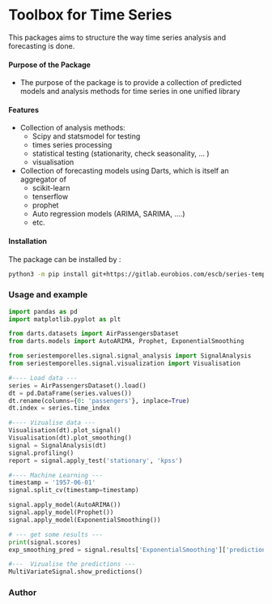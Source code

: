 # Toolbox for Time Series

This packages aims to structure the way time series analysis and forecasting is done. 

#### Purpose of the Package 
+ The purpose of the package is to
provide a collection of predicted models 
and analysis methods for time series in one unified library

#### Features 
+ Collection of analysis methods:
  - Scipy and statsmodel for testing 
  - times series processing
  - statistical testing (stationarity, check seasonality, ...  )
  - visualisation
+ Collection of forecasting models using Darts, which is itself an aggregator of 
   - scikit-learn
   - tenserflow
   - prophet
   - Auto regression models (ARIMA, SARIMA, ....)
   - etc.

#### Installation 
The package can be installed by :
```bash
python3 -m pip install git+https://gitlab.eurobios.com/escb/series-temporelles.git@series_biblio

```

### Usage and example

```python
import pandas as pd
import matplotlib.pyplot as plt

from darts.datasets import AirPassengersDataset
from darts.models import AutoARIMA, Prophet, ExponentialSmoothing

from seriestemporelles.signal.signal_analysis import SignalAnalysis
from seriestemporelles.signal.visualization import Visualisation

#---- Load data ---
series = AirPassengersDataset().load()
dt = pd.DataFrame(series.values())
dt.rename(columns={0: 'passengers'}, inplace=True)
dt.index = series.time_index

#---- Vizualise data ---
Visualisation(dt).plot_signal()
Visualisation(dt).plot_smoothing()
signal = SignalAnalysis(dt)
signal.profiling()
report = signal.apply_test('stationary', 'kpss')

#---- Machine Learning ---
timestamp = '1957-06-01'
signal.split_cv(timestamp=timestamp)

signal.apply_model(AutoARIMA())
signal.apply_model(Prophet())
signal.apply_model(ExponentialSmoothing())

# --- get some results ---
print(signal.scores)
exp_smoothing_pred = signal.results['ExponentialSmoothing']['predictions']

#---  Vizualise the predictions ---
MultiVariateSignal.show_predictions()


```

### Author
